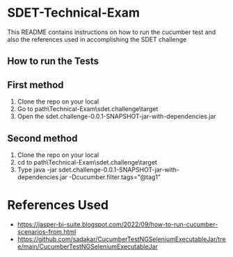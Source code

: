 # SDET-Technical-Exam

This README contains instructions on how to run the cucumber test and also the references used in accomplishing the SDET challenge


## How to run the Tests

## First method
1. Clone the repo on your local
2. Go to path\Technical-Exam\sdet.challenge\target
3. Open the sdet.challenge-0.0.1-SNAPSHOT-jar-with-dependencies.jar


## Second method
1. Clone the repo on your local
2. cd to path\Technical-Exam\sdet.challenge\target
3. Type java -jar sdet.challenge-0.0.1-SNAPSHOT-jar-with-dependencies.jar -Dcucumber.filter.tags="@tag1"



# References Used
- https://jasper-bi-suite.blogspot.com/2022/09/how-to-run-cucumber-scenarios-from.html
- https://github.com/sadakar/CucumberTestNGSeleniumExecutableJar/tree/main/CucumberTestNGSeleniumExecutableJar
